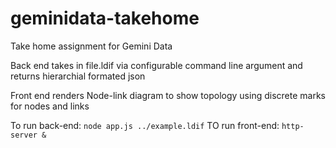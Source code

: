 # geminidata-takehome
Take home assignment for Gemini Data

Back end takes in file.ldif via configurable command line argument and returns hierarchial formated json

Front end renders Node-link diagram to show topology using discrete marks for nodes and links

To run back-end:
 `node app.js ../example.ldif`
TO run front-end:
 `http-server &`
